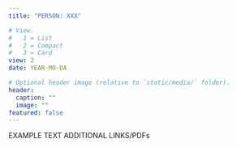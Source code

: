 ```yaml
---
title: "PERSON: XXX"

# View.
#   1 = List
#   2 = Compact
#   3 = Card
view: 2
date: YEAR-MO-DA

# Optional header image (relative to `static/media/` folder).
header:
  caption: ""
  image: ""
featured: false
---
```

EXAMPLE TEXT
ADDITIONAL LINKS/PDFs
  <!-- :arrow_upper_right: [LINK](https://slam.phil.hhu.de/projects/elff_project/) -->